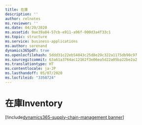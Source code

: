 ```yaml
---
title: 在庫
description: ''
author: relnotes
ms.reviewer: ''
ms.date: 04/29/2020
ms.assetid: 9ae39a84-57cb-e911-a96f-000d3a4f33c1
ms.topic: structure
ms.service: business-applications
ms.author: sorenand
dynamics365pdf: true
ms.openlocfilehash: 5ddd31c22eb54043c25d8e29c322a1175db90c97
ms.sourcegitcommit: 63a61a3764ac12162f3e06ea5d22a05ba22be2a2
ms.translationtype: HT
ms.contentlocale: ja-JP
ms.lasthandoff: 05/07/2020
ms.locfileid: "3350724"
---
```

# <a name="inventory"></a><span data-ttu-id="4fe15-102">在庫</span><span class="sxs-lookup"><span data-stu-id="4fe15-102">Inventory</span></span>

[!include[dynamics365-supply-chain-management banner](../includes/dynamics365-supply-chain-management.md)]

<!--structure start-->

<!--structure end-->



